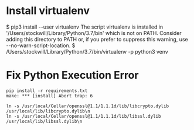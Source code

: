 # Install virtualenv

$ pip3 install --user virtualenv
  The script virtualenv is installed in '/Users/stockwill/Library/Python/3.7/bin' which is not on PATH.
  Consider adding this directory to PATH or, if you prefer to suppress this warning, use --no-warn-script-location.
$ /Users/stockwill/Library/Python/3.7/bin/virtualenv -p python3 venv

# Fix Python Execution Error

```
pip install -r requirements.txt
make: *** [install] Abort trap: 6
```

[](https://github.com/paramiko/paramiko/issues/1538)

```
ln -s /usr/local/Cellar/openssl@1.1/1.1.1d/lib/libcrypto.dylib /usr/local/lib/libcrypto.dylib\n
ln -s /usr/local/Cellar/openssl@1.1/1.1.1d/lib/libssl.dylib /usr/local/lib/libssl.dylib\n
```
